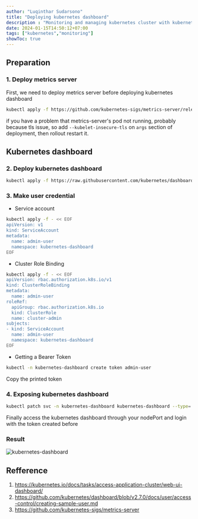 ```yaml
---
author: "Luqinthar Sudarsono"
title: "Deploying kubernetes dashboard"
description : "Monitoring and managing kubernetes cluster with kubernetes dashboard"
date: 2024-01-15T14:50:12+07:00
tags: ["kubernetes","monitoring"]
showToc: true
---
```


## Preparation

### 1. Deploy metrics server

First, we need to deploy metrics server before deploying kubernetes dashboard

```bash
kubectl apply -f https://github.com/kubernetes-sigs/metrics-server/releases/latest/download/components.yaml
```

if you have a problem that metrics-server's pod not running, probably because tls issue, so add `--kubelet-insecure-tls` on `args` section of deployment, then rollout restart it.

## Kubernetes dashboard

### 2. Deploy kubernetes dashboard

```bash
kubectl apply -f https://raw.githubusercontent.com/kubernetes/dashboard/v2.7.0/aio/deploy/recommended.yaml
```

### 3. Make user credential

- Service account
```bash
kubectl apply -f - << EOF
apiVersion: v1
kind: ServiceAccount
metadata:
  name: admin-user
  namespace: kubernetes-dashboard
EOF
```

- Cluster Role Binding
```bash
kubectl apply -f - << EOF
apiVersion: rbac.authorization.k8s.io/v1
kind: ClusterRoleBinding
metadata:
  name: admin-user
roleRef:
  apiGroup: rbac.authorization.k8s.io
  kind: ClusterRole
  name: cluster-admin
subjects:
- kind: ServiceAccount
  name: admin-user
  namespace: kubernetes-dashboard
EOF
```

- Getting a Bearer Token
```bash
kubectl -n kubernetes-dashboard create token admin-user
```
Copy the printed token

### 4. Exposing kubernetes dashboard
```bash
kubectl patch svc -n kubernetes-dashboard kubernetes-dashboard --type='json' -p '[{"op":"replace","path":"/spec/type","value":"NodePort"},{"op":"replace","path":"/spec/ports/0/nodePort","value":30000}]'
```

Finally access the kubernetes dashboard through your nodePort and login with the token created before

### Result 

![kubernetes-dashboard](/images/kubernetes-dashboard.png)

## Refference

1. https://kubernetes.io/docs/tasks/access-application-cluster/web-ui-dashboard/
2. https://github.com/kubernetes/dashboard/blob/v2.7.0/docs/user/access-control/creating-sample-user.md
3. https://github.com/kubernetes-sigs/metrics-server
